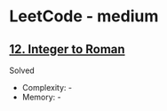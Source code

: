# LeetCode - medium

## [12. Integer to Roman](https://leetcode.com/problems/integer-to-roman)

Solved

* Complexity: -
* Memory: -
